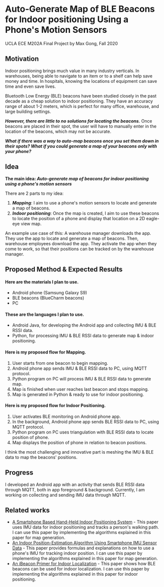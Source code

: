 # Auto-Generate Map of BLE Beacons for Indoor positioning Using a Phone's Motion Sensors

UCLA ECE M202A Final Project by Max Gong, Fall 2020

## Motivation

Indoor positioning brings much value in many industry verticals. In warehouses, being able to navigate to an item or to a shelf can help save money and time. In hospitals, knowing the locations of equipment can save time and even save lives.

Bluetooth Low Energy (BLE) beacons have been studied closely in the past decade as a cheap solution to indoor positioning. They have an accuracy range of about 1-2 meters, which is perfect for many office, warehouse, and large building settings. 

***However, there are little to no solutions for locating the beacons.*** Once beacons are placed in their spot, the user will have to manually enter in the location of the beacons, which may not be accurate. 

***What if there was a way to auto-map beacons once you set them down in their spots? What if you could generate a map of your beacons only with your phone?*** 


## Idea

**The main idea: _Auto-generate map of beacons for indoor positioning using a phone's motion sensors_** 

There are 2 parts to my idea: 
1. ***Mapping***: I aim to use a phone's motion sensors to locate and generate a map of beacons.
2. ***Indoor positioning***: Once the map is created, I aim to use these beacons to locate the position of a phone and display that location on a 2D eagle-eye view map.

An example use case of this: A warehouse manager downloads the app. They use the app to locate and generate a map of beacons. Then, warehouse employees download the app. They activate the app when they come to work, so that their positions can be tracked on by the warehouse manager. 


## Proposed Method & Expected Results

#### Here are the materials I plan to use. 
- Android phone (Samsung Galaxy S9)
- BLE beacons (BlueCharm beacons)
- PC 

#### These are the languages I plan to use. 
- Android Java, for developing the Android app and collecting IMU & BLE RSSI data. 
- Python, for processing IMU & BLE RSSI data to generate map & indoor positioning.

#### Here is my proposed flow for Mapping. 
1. User starts from one beacon to begin mapping.  
2. Android phone app sends IMU & BLE RSSI data to PC, using MQTT protocol. 
3. Python program on PC will process IMU & BLE RSSI data to generate map. 
4. Map is finished when user reaches last beacon and stops mapping. 
5. Map is generated in Python & ready to use for indoor positioning. 

#### Here is my proposed flow for Indoor Positioning.
1. User activates BLE monitoring on Android phone app.
2. In the background, Android phone app sends BLE RSSI data to PC, using MQTT protocol. 
3. Python program on PC uses triangulation with BLE RSSI data to locate position of phone. 
4. Map displays the position of phone in relation to beacon positions.  

I think the most challenging and innovative part is meshing the IMU & BLE data to map the beacons' positions. 


## Progress

I developed an Android app with an activity that sends BLE RSSI data through MQTT, both in app foreground & background. Currently, I am working on collecting and sending IMU data through MQTT. 


## Related works
- [A Smartphone Based Hand-Held Indoor Positioning System](https://www.researchgate.net/publication/301529181_A_Smartphone_Based_Hand-Held_Indoor_Positioning_System) - This paper uses IMU data for indoor positioning and tracks a person's walking path. I can use this paper by implementing the algorithms explained in this paper for map generation. 
- [An Indoor Position-Estimation Algorithm Using Smartphone IMU Sensor Data](https://ieeexplore.ieee.org/stamp/stamp.jsp?tp=&arnumber=8606925) - This paper provides formulas and explanations on how to use a phone's IMU for tracking indoor position. I can use this paper by implementing the algorithms explained in this paper for map generation.  
- [An iBeacon Primer for Indoor Localization](https://dl.acm.org/doi/10.1145/2674061.2675028) - This paper shows how BLE beacons can be used for indoor localization. I can use this paper by implementing the algorithms explained in this paper for indoor positioning. 
